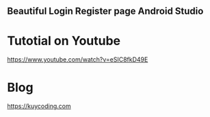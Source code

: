 ## Beautiful Login Register page Android Studio

# Tutotial on Youtube
https://www.youtube.com/watch?v=eSIC8fkD49E

# Blog
https://kuycoding.com
